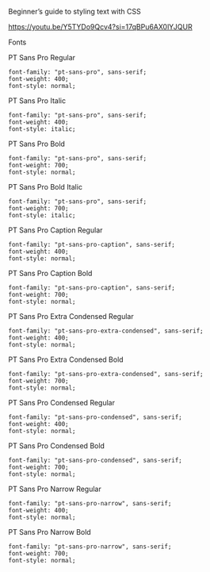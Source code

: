 Beginner’s guide to styling text with CSS

https://youtu.be/Y5TYDo9Qcv4?si=17qBPu6AX0lYJQUR


Fonts

PT Sans Pro Regular
```
font-family: "pt-sans-pro", sans-serif;
font-weight: 400;
font-style: normal;
```

PT Sans Pro Italic
```
font-family: "pt-sans-pro", sans-serif;
font-weight: 400;
font-style: italic;
```

PT Sans Pro Bold
```
font-family: "pt-sans-pro", sans-serif;
font-weight: 700;
font-style: normal;
```

PT Sans Pro Bold Italic
```
font-family: "pt-sans-pro", sans-serif;
font-weight: 700;
font-style: italic;
```

PT Sans Pro Caption Regular
```
font-family: "pt-sans-pro-caption", sans-serif;
font-weight: 400;
font-style: normal;
```

PT Sans Pro Caption Bold
```
font-family: "pt-sans-pro-caption", sans-serif;
font-weight: 700;
font-style: normal;
```

PT Sans Pro Extra Condensed Regular
```
font-family: "pt-sans-pro-extra-condensed", sans-serif;
font-weight: 400;
font-style: normal;
```

PT Sans Pro Extra Condensed Bold
```
font-family: "pt-sans-pro-extra-condensed", sans-serif;
font-weight: 700;
font-style: normal;
```

PT Sans Pro Condensed Regular
```
font-family: "pt-sans-pro-condensed", sans-serif;
font-weight: 400;
font-style: normal;
```

PT Sans Pro Condensed Bold
```
font-family: "pt-sans-pro-condensed", sans-serif;
font-weight: 700;
font-style: normal;
```

PT Sans Pro Narrow Regular
```
font-family: "pt-sans-pro-narrow", sans-serif;
font-weight: 400;
font-style: normal;
```

PT Sans Pro Narrow Bold
```
font-family: "pt-sans-pro-narrow", sans-serif;
font-weight: 700;
font-style: normal;
```